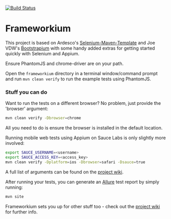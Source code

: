 [![Build Status](https://drone.io/github.com/jvanderwee/bootstrapium/status.png)](https://drone.io/github.com/jvanderwee/bootstrapium/latest)

Frameworkium
=======================

This project is based on Ardesco's [Selenium-Maven-Template](https://github.com/Ardesco/Selenium-Maven-Template) and Joe VDW's [Bootstrapium](https://github.com/joevanderwee/bootstrapium) with some handy added extras for getting started quickly with Selenium and Appium.

Ensure PhantomJS and chrome-driver are on your path.

Open the ``` frameworkium ``` directory in a terminal window/command prompt and run ``` mvn clean verify ``` to run the example tests using PhantomJS.

### Stuff you can do

Want to run the tests on a different browser? No problem, just provide the 'browser' argument:

```bash
mvn clean verify -Dbrowser=chrome 
```

All you need to do is ensure the browser is installed in the default location.

Running mobile web tests using Appium on Sauce Labs is only slightly more involved:

```bash
export SAUCE_USERNAME=<username>
export SAUCE_ACCESS_KEY=<access_key>
mvn clean verify -Dplatform=ios -Dbrowser=safari -Dsauce=true 
```

A full list of arguments can be found on the [project wiki](https://github.com/robertgates55/frameworkium/wiki).

After running your tests, you can generate an [Allure](http://allure.qatools.ru) test report by simply running:

```bash
mvn site 
```

Frameworkium sets you up for other stuff too - check out the [project wiki](https://github.com/robertgates55/frameworkium/wiki) for further info.
